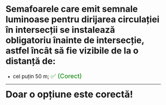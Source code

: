 # Semafoarele care emit semnale luminoase pentru dirijarea circulației în intersecții se instalează obligatoriu înainte de intersecție, astfel încât să fie vizibile de la o distanță de:

- <span style="font-size: larger;">cel puțin 50 m; <span style="color: green; font-size: larger;">✅ (Corect)</span></span>

---

<span style="font-size: 30px; font-weight: bold;">**Doar o opțiune este corectă!**</span>